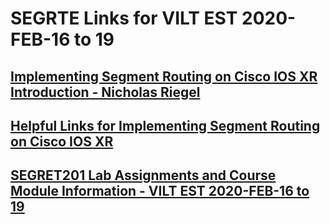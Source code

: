 # SEGRTE Links for VILT EST 2020-FEB-16 to 19
## [Implementing Segment Routing on Cisco IOS XR Introduction - Nicholas Riegel](https://docs.google.com/presentation/d/1APWPvkudW1HiEAT-FTe_lEcssnkEk7jE8FuuMVAfhyM/edit?usp=sharing)
## [Helpful Links for Implementing Segment Routing on Cisco IOS XR](https://docs.google.com/document/d/1RFZEV2qxnsR05hWsKrO9dyimbteiWZRqAUyQdQ4PqZE/edit?usp=sharing)
## [SEGRET201 Lab Assignments and Course Module Information - VILT EST 2020-FEB-16 to 19](https://docs.google.com/spreadsheets/d/1RaAt9Kdn8Fpk2M1Sm0QwQzor7-FdQAqssCZtasm1vSs/edit#gid=2029256578)
